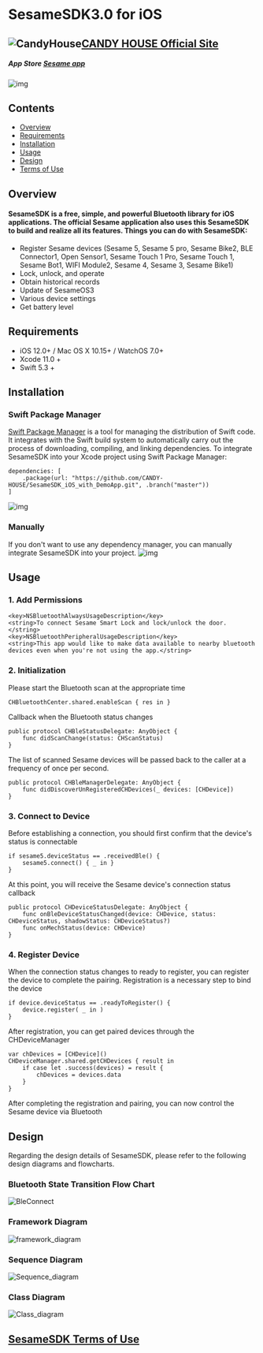 # SesameSDK3.0 for iOS

## ![CandyHouse](https://jp.candyhouse.co/cdn/shop/files/3_eea4302e-b1ab-435d-8112-f97d85d5eda2.png?v=1682502225&width=18)[CANDY HOUSE Official Site](https://jp.candyhouse.co/)

##### App Store [Sesame app](https://apps.apple.com/cn/app/sesame-%E8%8A%9D%E9%BA%BB%E5%BC%80%E9%97%A8/id1532692301)
![img](./doc/src/resources/SesameSDK_Swift.png)
## Contents
- [Overview](#overview)
- [Requirements](#requirements)
- [Installation](#installation)
- [Usage](#usage)
- [Design](#design)
- [Terms of Use](#sesamesdk-terms-of-use)

## Overview

#### SesameSDK is a free, simple, and powerful Bluetooth library for iOS applications. The official Sesame application also uses this SesameSDK to build and realize all its features. Things you can do with SesameSDK:

- Register Sesame devices (Sesame 5, Sesame 5 pro, Sesame Bike2, BLE Connector1, Open Sensor1, Sesame Touch 1 Pro, Sesame Touch 1, Sesame Bot1, WIFI Module2, Sesame 4, Sesame 3, Sesame Bike1)
- Lock, unlock, and operate
- Obtain historical records
- Update of SesameOS3
- Various device settings
- Get battery level

## Requirements
- iOS 12.0+ / Mac OS X 10.15+ / WatchOS 7.0+
- Xcode 11.0 +
- Swift 5.3 +

## Installation
### Swift Package Manager
[Swift Package Manager](https://www.swift.org/package-manager/) is a tool for managing the distribution of Swift code. It integrates with the Swift build system to automatically carry out the process of downloading, compiling, and linking dependencies.
To integrate SesameSDK into your Xcode project using Swift Package Manager:

```
dependencies: [
    .package(url: "https://github.com/CANDY-HOUSE/SesameSDK_iOS_with_DemoApp.git", .branch("master"))
]
```
![img](./doc/src/resources/spm.png)
### Manually
If you don't want to use any dependency manager, you can manually integrate SesameSDK into your project.
![img](./doc/src/resources/manually.png)

## Usage
### 1. Add Permissions
```
<key>NSBluetoothAlwaysUsageDescription</key>
<string>To connect Sesame Smart Lock and lock/unlock the door.</string>
<key>NSBluetoothPeripheralUsageDescription</key>
<string>This app would like to make data available to nearby bluetooth devices even when you're not using the app.</string>
```

### 2. Initialization
Please start the Bluetooth scan at the appropriate time
```
CHBluetoothCenter.shared.enableScan { res in }
```
Callback when the Bluetooth status changes
```
public protocol CHBleStatusDelegate: AnyObject {
    func didScanChange(status: CHScanStatus)
}
```
The list of scanned Sesame devices will be passed back to the caller at a frequency of once per second.
```
public protocol CHBleManagerDelegate: AnyObject {
    func didDiscoverUnRegisteredCHDevices(_ devices: [CHDevice])
}
```
### 3. Connect to Device
Before establishing a connection, you should first confirm that the device's status is connectable
```
if sesame5.deviceStatus == .receivedBle() {
    sesame5.connect() { _ in }
}
```
At this point, you will receive the Sesame device's connection status callback
```
public protocol CHDeviceStatusDelegate: AnyObject {
    func onBleDeviceStatusChanged(device: CHDevice, status: CHDeviceStatus, shadowStatus: CHDeviceStatus?)
    func onMechStatus(device: CHDevice)
}
```
### 4. Register Device
When the connection status changes to ready to register, you can register the device to complete the pairing. Registration is a necessary step to bind the device
```
if device.deviceStatus == .readyToRegister() {
    device.register( _ in )
}
```
After registration, you can get paired devices through the CHDeviceManager
```
var chDevices = [CHDevice]()
CHDeviceManager.shared.getCHDevices { result in
    if case let .success(devices) = result {
        chDevices = devices.data
    }
}
```
After completing the registration and pairing, you can now control the Sesame device via Bluetooth

## Design
Regarding the design details of SesameSDK, please refer to the following design diagrams and flowcharts.

### Bluetooth State Transition Flow Chart
![BleConnect](./doc/ref/BleConnect.svg)

### Framework Diagram
![framework_diagram](./doc/src/resources/framework_diagram.png)


### Sequence Diagram
![Sequence_diagram](./doc/src/resources/sequence_diagram.svg)

### Class Diagram
![Class_diagram](./doc/src/resources/class_diagram.svg)


## <a id="sesamesdk-terms-of-use"></a>[SesameSDK Terms of Use](https://jp.candyhouse.co/pages/sesamesdk%E5%88%A9%E7%94%A8%E8%A6%8F%E7%B4%84)

